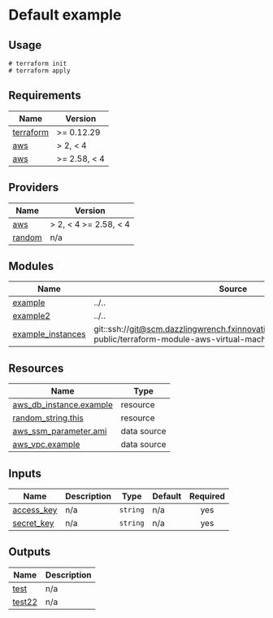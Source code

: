 # Default example

## Usage

```
# terraform init
# terraform apply
```

<!-- BEGINNING OF PRE-COMMIT-TERRAFORM DOCS HOOK -->
## Requirements

| Name | Version |
|------|---------|
| <a name="requirement_terraform"></a> [terraform](#requirement\_terraform) | >= 0.12.29 |
| <a name="requirement_aws"></a> [aws](#requirement\_aws) | > 2, < 4 |
| <a name="requirement_aws"></a> [aws](#requirement\_aws) | >= 2.58, < 4 |

## Providers

| Name | Version |
|------|---------|
| <a name="provider_aws"></a> [aws](#provider\_aws) | > 2, < 4 >= 2.58, < 4 |
| <a name="provider_random"></a> [random](#provider\_random) | n/a |

## Modules

| Name | Source | Version |
|------|--------|---------|
| <a name="module_example"></a> [example](#module\_example) | ../.. | n/a |
| <a name="module_example2"></a> [example2](#module\_example2) | ../.. | n/a |
| <a name="module_example_instances"></a> [example\_instances](#module\_example\_instances) | git::ssh://git@scm.dazzlingwrench.fxinnovation.com:2222/fxinnovation-public/terraform-module-aws-virtual-machine.git | 8.0.0 |

## Resources

| Name | Type |
|------|------|
| [aws_db_instance.example](https://registry.terraform.io/providers/hashicorp/aws/latest/docs/resources/db_instance) | resource |
| [random_string.this](https://registry.terraform.io/providers/hashicorp/random/latest/docs/resources/string) | resource |
| [aws_ssm_parameter.ami](https://registry.terraform.io/providers/hashicorp/aws/latest/docs/data-sources/ssm_parameter) | data source |
| [aws_vpc.example](https://registry.terraform.io/providers/hashicorp/aws/latest/docs/data-sources/vpc) | data source |

## Inputs

| Name | Description | Type | Default | Required |
|------|-------------|------|---------|:--------:|
| <a name="input_access_key"></a> [access\_key](#input\_access\_key) | n/a | `string` | n/a | yes |
| <a name="input_secret_key"></a> [secret\_key](#input\_secret\_key) | n/a | `string` | n/a | yes |

## Outputs

| Name | Description |
|------|-------------|
| <a name="output_test"></a> [test](#output\_test) | n/a |
| <a name="output_test22"></a> [test22](#output\_test22) | n/a |
<!-- END OF PRE-COMMIT-TERRAFORM DOCS HOOK -->

